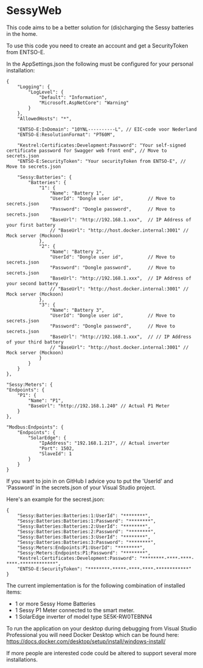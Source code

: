 # SessyWeb

This code aims to be a better solution for (dis)charging the Sessy batteries in the home.

To use this code you need to create an account and get a SecurityToken from ENTSO-E.

In the AppSettings.json the following must be configured for your personal installation:

    {
        "Logging": {
            "LogLevel": {
                "Default": "Information",
                "Microsoft.AspNetCore": "Warning"
            }
        },
        "AllowedHosts": "*",

        "ENTSO-E:InDomain": "10YNL----------L", // EIC-code voor Nederland
        "ENTSO-E:ResolutionFormat": "PT60M",

        "Kestrel:Certificates:Development:Password": "Your self-signed certificate password for Swagger web front end", // Move to secrets.json
        "ENTSO-E:SecurityToken": "Your securityToken from ENTSO-E", // Move to secrets.json

        "Sessy:Batteries": {
            "Batteries": {
                "1": {
                    "Name": "Battery 1",
                    "UserId": "Dongle user id",         // Move to secrets.json
                    "Password": "Dongle password",      // Move to secrets.json
                    "BaseUrl": "http://192.168.1.xxx",  // IP Address of your first battery
                    // "BaseUrl": "http://host.docker.internal:3001" // Mock server (Mockoon)
                },
                "2": {
                    "Name": "Battery 2",
                    "UserId": "Dongle user id",         // Move to secrets.json
                    "Password": "Dongle password",      // Move to secrets.json
                    "BaseUrl": "http://192.168.1.xxx",  // IP Address of your second battery
                    // "BaseUrl": "http://host.docker.internal:3001" // Mock server (Mockoon)
                },
                "3": {
                    "Name": "Battery 3",
                    "UserId": "Dongle user id",         // Move to secrets.json
                    "Password": "Dongle password",      // Move to secrets.json
                    "BaseUrl": "http://192.168.1.xxx",  // // IP Address of your third battery
                    // "BaseUrl": "http://host.docker.internal:3001" // Mock server (Mockoon)
                }
            }
        }
    },

    "Sessy:Meters": {
    "Endpoints": {
        "P1": {
            "Name": "P1",
            "BaseUrl": "http://192.168.1.240" // Actual P1 Meter
        }
    },

    "Modbus:Endpoints": {
        "Endpoints": {
            "SolarEdge": {
                "IpAddress": "192.168.1.217", // Actual inverter
                "Port": 1502,
                "SlaveId": 1
            }
        }
    }


If you want to join in on GitHub I advice you to put the 'UserId' and 'Password' in the secrets.json of your Visual Studio project.

Here's an example for the secrest.json:

    {
        "Sessy:Batteries:Batteries:1:UserId": "********",
        "Sessy:Batteries:Batteries:1:Password": "********",
        "Sessy:Batteries:Batteries:2:UserId": "********",
        "Sessy:Batteries:Batteries:2:Password": "********",
        "Sessy:Batteries:Batteries:3:UserId": "********",
        "Sessy:Batteries:Batteries:3:Password": "********",
        "Sessy:Meters:Endpoints:P1:UserId": "********",
        "Sessy:Meters:Endpoints:P1:Password": "********",
        "Kestrel:Certificates:Development:Password": "********-****-****-****-*************",
        "ENTSO-E:SecurityToken": "********-*****-****-****-************"
    }

The current implementation is for the following combination of installed items:
- 1 or more Sessy Home Batteries
- 1 Sessy P1 Meter connected to the smart meter.
- 1 SolarEdge inverter of model type SE5K-RW0TEBNN4

To run the application on your desktop during debugging from Visual Studio Professional you will need Docker Desktop which can be found here: https://docs.docker.com/desktop/setup/install/windows-install/

If more people are interested code could be altered to support several more installations.